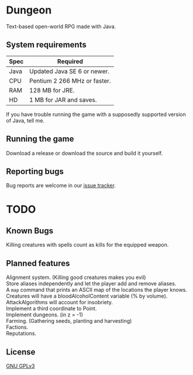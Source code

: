 Dungeon
=======
Text-based open-world RPG made with Java.


System requirements
-------------------
|Spec|Required                    |
|----|----------------------------|
|Java|Updated Java SE 6 or newer. |
|CPU |Pentium 2 266 MHz or faster.|
|RAM |128 MB for JRE.             |
|HD  |1 MB for JAR and saves.     |

If you have trouble running the game with a supposedly supported version of Java, tell me.


Running the game
----------------
Download a release or download the source and build it yourself.


Reporting bugs
--------------
Bug reports are welcome in our [issue tracker](https://github.com/mafagafogigante/dungeon/issues).


TODO
====

Known Bugs
----------
Killing creatures with spells count as kills for the equipped weapon.

Planned features
----------------
Alignment system. (Killing good creatures makes you evil)  
Store aliases independently and let the player add and remove aliases.  
A ``map`` command that prints an ASCII map of the locations the player knows.  
Creatures will have a bloodAlcoholContent variable (% by volume).  
AttackAlgorithms will account for insobriety.  
Implement a third coordinate to Point.  
Implement dungeons. (in z = -1)  
Farming. (Gathering seeds, planting and harvesting)  
Factions.  
Reputations.  

License
-------
[GNU GPLv3](https://github.com/mafagafogigante/dungeon/blob/master/LICENSE.txt)

